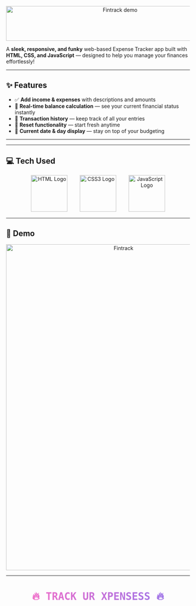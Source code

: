 <div align="center">
  <img width="609" height="95" alt="Fintrack demo" src="https://github.com/user-attachments/assets/df8386cc-7fb4-43e3-ac4c-d217e0a89d24" />
</div>

A **sleek, responsive, and funky** web-based Expense Tracker app built with **HTML, CSS, and JavaScript** — designed to help you manage your finances effortlessly!

---

## ✨ Features

- ✅ **Add income & expenses** with descriptions and amounts  
- 🔁 **Real-time balance calculation** — see your current financial status instantly  
- 📜 **Transaction history** — keep track of all your entries  
- 🧼 **Reset functionality** — start fresh anytime  
- 📅 **Current date & day display** — stay on top of your budgeting  

---

---

## 💻 Tech Used

<div align="center">

  <img src="https://github.com/user-attachments/assets/63e77ecf-2aae-4c2b-a312-80d6fcd04dda" alt="HTML Logo" height="100" style="margin: 0 15px;" />

  <img src="https://github.com/user-attachments/assets/a4299daa-1f41-476a-b3d5-4fca5bf539d1" alt="CSS3 Logo" height="100" style="margin: 0 15px;" />

  <img src="https://github.com/user-attachments/assets/43e178bd-c412-440f-99a2-8de3d1a7e080" alt="JavaScript Logo" height="100" style="margin: 0 15px;" />

</div>


---

## 📸 Demo

<div align="center">
  <img width="628" height="891" alt="Fintrack" src="https://github.com/user-attachments/assets/3994b2ac-546b-4a38-8b1f-40c41c7e1150" />
</div>

---

<div align="center">
  <h3 style="
    font-size: 2em;
    font-weight: bold;
    font-family: monospace;
    background: linear-gradient(90deg, #ff6ec4, #7873f5, #4ade80, #facc15, #fb923c, #f43f5e);
    background-size: 600% 600%;
    -webkit-background-clip: text;
    -webkit-text-fill-color: transparent;
    animation: rainbowGlow 4s linear infinite;
  ">
    🔥 TRACK UR XPENSESS 🔥
  </h3>
</div>
